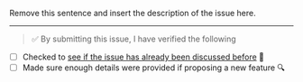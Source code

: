 Remove this sentence and insert the description of the issue here.

---

<!-- Thank you for contributing to Techqueria, it is much appreciated! 😊 -->

<!-- Before raising an issue, make sure to verify the following. -->

> ✅️ By submitting this issue, I have verified the following

- [ ] Checked to [see if the issue has already been discussed before](https://github.com/techqueria/podcast-website/issues) 🤔️
- [ ] Made sure enough details were provided if proposing a new feature 🔍️
